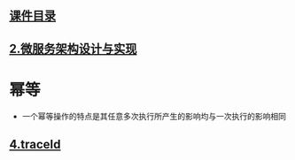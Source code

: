 ## [课件目录](https://github.com/jhq0113/yafr/blob/master/docs/index.md)
## [2.微服务架构设计与实现](https://github.com/jhq0113/yafr/blob/master/docs/server/2.微服务架构设计与实现.md)

# 幂等
* 一个幂等操作的特点是其任意多次执行所产生的影响均与一次执行的影响相同

## [4.traceId](https://github.com/jhq0113/yafr/blob/master/docs/server/4.traceId.md)